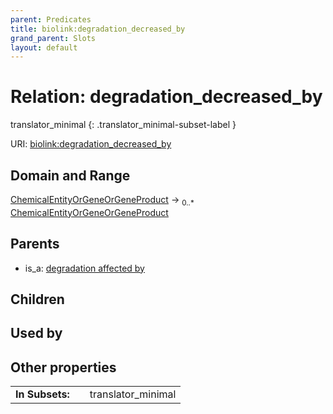 ```yaml
---
parent: Predicates
title: biolink:degradation_decreased_by
grand_parent: Slots
layout: default
---
```


# Relation: degradation_decreased_by

translator_minimal
{: .translator_minimal-subset-label }




URI: [biolink:degradation_decreased_by](https://w3id.org/biolink/vocab/degradation_decreased_by)

## Domain and Range

[ChemicalEntityOrGeneOrGeneProduct](ChemicalEntityOrGeneOrGeneProduct.md) ->  <sub>0..\*</sub> [ChemicalEntityOrGeneOrGeneProduct](ChemicalEntityOrGeneOrGeneProduct.md)

## Parents

 *  is_a: [degradation affected by](degradation_affected_by.md)

## Children


## Used by


## Other properties

|  |  |  |
| --- | --- | --- |
| **In Subsets:** | | translator_minimal |

